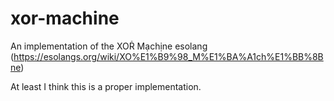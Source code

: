 # xor-machine
An implementation of the XOṘ Mạchịne esolang (https://esolangs.org/wiki/XO%E1%B9%98_M%E1%BA%A1ch%E1%BB%8Bne)  <br>

At least I think this is a proper implementation.
